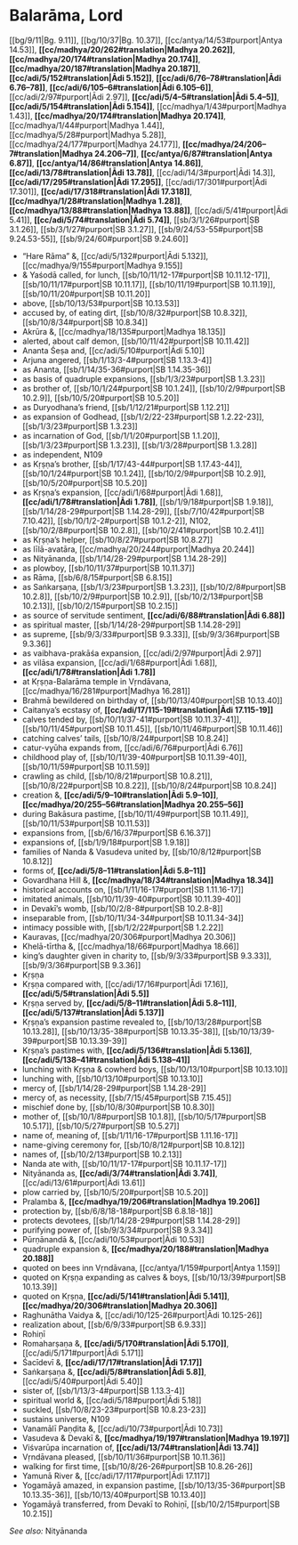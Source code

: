 # Balarāma, Lord

[[bg/9/11|Bg. 9.11]], [[bg/10/37|Bg. 10.37]], [[cc/antya/14/53#purport|Antya 14.53]], **[[cc/madhya/20/262#translation|Madhya 20.262]]**, **[[cc/madhya/20/174#translation|Madhya 20.174]]**, **[[cc/madhya/20/187#translation|Madhya 20.187]]**, **[[cc/adi/5/152#translation|Ādi 5.152]]**, **[[cc/adi/6/76–78#translation|Ādi 6.76–78]]**, **[[cc/adi/6/105–6#translation|Ādi 6.105–6]]**, [[cc/adi/2/97#purport|Ādi 2.97]], **[[cc/adi/5/4–5#translation|Ādi 5.4–5]]**, **[[cc/adi/5/154#translation|Ādi 5.154]]**, [[cc/madhya/1/43#purport|Madhya 1.43]], **[[cc/madhya/20/174#translation|Madhya 20.174]]**, [[cc/madhya/1/44#purport|Madhya 1.44]], [[cc/madhya/5/28#purport|Madhya 5.28]], [[cc/madhya/24/177#purport|Madhya 24.177]], **[[cc/madhya/24/206–7#translation|Madhya 24.206–7]]**, **[[cc/antya/6/87#translation|Antya 6.87]]**, **[[cc/antya/14/86#translation|Antya 14.86]]**, **[[cc/adi/13/78#translation|Ādi 13.78]]**, [[cc/adi/14/3#purport|Ādi 14.3]], **[[cc/adi/17/295#translation|Ādi 17.295]]**, [[cc/adi/17/301#purport|Ādi 17.301]], **[[cc/adi/17/318#translation|Ādi 17.318]]**, **[[cc/madhya/1/28#translation|Madhya 1.28]]**, **[[cc/madhya/13/88#translation|Madhya 13.88]]**, [[cc/adi/5/41#purport|Ādi 5.41]], **[[cc/adi/5/74#translation|Ādi 5.74]]**, [[sb/3/1/26#purport|SB 3.1.26]], [[sb/3/1/27#purport|SB 3.1.27]], [[sb/9/24/53-55#purport|SB 9.24.53-55]], [[sb/9/24/60#purport|SB 9.24.60]]

* “Hare Rāma” &, [[cc/adi/5/132#purport|Ādi 5.132]], [[cc/madhya/9/155#purport|Madhya 9.155]]
* & Yaśodā called, for lunch, [[sb/10/11/12-17#purport|SB 10.11.12-17]], [[sb/10/11/17#purport|SB 10.11.17]], [[sb/10/11/19#purport|SB 10.11.19]], [[sb/10/11/20#purport|SB 10.11.20]]
* above, [[sb/10/13/53#purport|SB 10.13.53]]
* accused by, of eating dirt, [[sb/10/8/32#purport|SB 10.8.32]], [[sb/10/8/34#purport|SB 10.8.34]]
* Akrūra &, [[cc/madhya/18/135#purport|Madhya 18.135]]
* alerted, about calf demon, [[sb/10/11/42#purport|SB 10.11.42]]
* Ananta Śeṣa and, [[cc/adi/5/10#purport|Ādi 5.10]]
* Arjuna angered, [[sb/1/13/3-4#purport|SB 1.13.3-4]]
* as Ananta, [[sb/1/14/35-36#purport|SB 1.14.35-36]]
* as basis of quadruple expansions, [[sb/1/3/23#purport|SB 1.3.23]]
* as brother of, [[sb/10/1/24#purport|SB 10.1.24]], [[sb/10/2/9#purport|SB 10.2.9]], [[sb/10/5/20#purport|SB 10.5.20]]
* as Duryodhana’s friend, [[sb/1/12/21#purport|SB 1.12.21]]
* as expansion of Godhead, [[sb/1/2/22-23#purport|SB 1.2.22-23]], [[sb/1/3/23#purport|SB 1.3.23]]
* as incarnation of God, [[sb/1/1/20#purport|SB 1.1.20]], [[sb/1/3/23#purport|SB 1.3.23]], [[sb/1/3/28#purport|SB 1.3.28]]
* as independent, N109
* as Kṛṣṇa’s brother, [[sb/1/17/43-44#purport|SB 1.17.43-44]], [[sb/10/1/24#purport|SB 10.1.24]], [[sb/10/2/9#purport|SB 10.2.9]], [[sb/10/5/20#purport|SB 10.5.20]]
* as Kṛṣṇa’s expansion, [[cc/adi/1/68#purport|Ādi 1.68]], **[[cc/adi/1/78#translation|Ādi 1.78]]**, [[sb/1/9/18#purport|SB 1.9.18]], [[sb/1/14/28-29#purport|SB 1.14.28-29]], [[sb/7/10/42#purport|SB 7.10.42]], [[sb/10/1/2-2#purport|SB 10.1.2-2]], N102, [[sb/10/2/8#purport|SB 10.2.8]], [[sb/10/2/41#purport|SB 10.2.41]]
* as Kṛṣṇa’s helper, [[sb/10/8/27#purport|SB 10.8.27]]
* as līlā-avatāra, [[cc/madhya/20/244#purport|Madhya 20.244]]
* as Nityānanda, [[sb/1/14/28-29#purport|SB 1.14.28-29]]
* as plowboy, [[sb/10/11/37#purport|SB 10.11.37]]
* as Rāma, [[sb/6/8/15#purport|SB 6.8.15]]
* as Saṅkarṣaṇa, [[sb/1/3/23#purport|SB 1.3.23]], [[sb/10/2/8#purport|SB 10.2.8]], [[sb/10/2/9#purport|SB 10.2.9]], [[sb/10/2/13#purport|SB 10.2.13]], [[sb/10/2/15#purport|SB 10.2.15]]
* as source of servitude sentiment, **[[cc/adi/6/88#translation|Ādi 6.88]]**
* as spiritual master, [[sb/1/14/28-29#purport|SB 1.14.28-29]]
* as supreme, [[sb/9/3/33#purport|SB 9.3.33]], [[sb/9/3/36#purport|SB 9.3.36]]
* as vaibhava-prakāśa expansion, [[cc/adi/2/97#purport|Ādi 2.97]]
* as vilāsa expansion, [[cc/adi/1/68#purport|Ādi 1.68]], **[[cc/adi/1/78#translation|Ādi 1.78]]**
* at Kṛṣṇa-Balarāma temple in Vṛndāvana, [[cc/madhya/16/281#purport|Madhya 16.281]]
* Brahmā bewildered on birthday of, [[sb/10/13/40#purport|SB 10.13.40]]
* Caitanya’s ecstasy of, **[[cc/adi/17/115-19#translation|Ādi 17.115-19]]**
* calves tended by, [[sb/10/11/37-41#purport|SB 10.11.37-41]], [[sb/10/11/45#purport|SB 10.11.45]], [[sb/10/11/46#purport|SB 10.11.46]]
* catching calves’ tails, [[sb/10/8/24#purport|SB 10.8.24]]
* catur-vyūha expands from, [[cc/adi/6/76#purport|Ādi 6.76]]
* childhood play of, [[sb/10/11/39-40#purport|SB 10.11.39-40]], [[sb/10/11/59#purport|SB 10.11.59]]
* crawling as child, [[sb/10/8/21#purport|SB 10.8.21]], [[sb/10/8/22#purport|SB 10.8.22]], [[sb/10/8/24#purport|SB 10.8.24]]
* creation &, **[[cc/adi/5/9–10#translation|Ādi 5.9–10]]**, **[[cc/madhya/20/255–56#translation|Madhya 20.255–56]]**
* during Bakāsura pastime, [[sb/10/11/49#purport|SB 10.11.49]], [[sb/10/11/53#purport|SB 10.11.53]]
* expansions from, [[sb/6/16/37#purport|SB 6.16.37]]
* expansions of, [[sb/1/9/18#purport|SB 1.9.18]]
* families of Nanda & Vasudeva united by, [[sb/10/8/12#purport|SB 10.8.12]]
* forms of, **[[cc/adi/5/8–11#translation|Ādi 5.8–11]]**
* Govardhana Hill &, **[[cc/madhya/18/34#translation|Madhya 18.34]]**
* historical accounts on, [[sb/1/11/16-17#purport|SB 1.11.16-17]]
* imitated animals, [[sb/10/11/39-40#purport|SB 10.11.39-40]]
* in Devakī’s womb, [[sb/10/2/8-8#purport|SB 10.2.8-8]]
* inseparable from, [[sb/10/11/34-34#purport|SB 10.11.34-34]]
* intimacy possible with, [[sb/1/2/22#purport|SB 1.2.22]]
* Kauravas, [[cc/madhya/20/306#purport|Madhya 20.306]]
* Khelā-tīrtha &, [[cc/madhya/18/66#purport|Madhya 18.66]]
* king’s daughter given in charity to, [[sb/9/3/33#purport|SB 9.3.33]], [[sb/9/3/36#purport|SB 9.3.36]]
* Kṛṣṇa
* Kṛṣṇa compared with, [[cc/adi/17/16#purport|Ādi 17.16]], **[[cc/adi/5/5#translation|Ādi 5.5]]**
* Kṛṣṇa served by, **[[cc/adi/5/8–11#translation|Ādi 5.8–11]]**, **[[cc/adi/5/137#translation|Ādi 5.137]]**
* Kṛṣṇa’s expansion pastime revealed to, [[sb/10/13/28#purport|SB 10.13.28]], [[sb/10/13/35-38#purport|SB 10.13.35-38]], [[sb/10/13/39-39#purport|SB 10.13.39-39]]
* Kṛṣṇa’s pastimes with, **[[cc/adi/5/136#translation|Ādi 5.136]]**, **[[cc/adi/5/138–41#translation|Ādi 5.138–41]]**
* lunching with Kṛṣṇa & cowherd boys, [[sb/10/13/10#purport|SB 10.13.10]]
* lunching with, [[sb/10/13/10#purport|SB 10.13.10]]
* mercy of, [[sb/1/14/28-29#purport|SB 1.14.28-29]]
* mercy of, as necessity, [[sb/7/15/45#purport|SB 7.15.45]]
* mischief done by, [[sb/10/8/30#purport|SB 10.8.30]]
* mother of, [[sb/10/1/8#purport|SB 10.1.8]], [[sb/10/5/17#purport|SB 10.5.17]], [[sb/10/5/27#purport|SB 10.5.27]]
* name of, meaning of, [[sb/1/11/16-17#purport|SB 1.11.16-17]]
* name-giving ceremony for, [[sb/10/8/12#purport|SB 10.8.12]]
* names of, [[sb/10/2/13#purport|SB 10.2.13]]
* Nanda ate with, [[sb/10/11/17-17#purport|SB 10.11.17-17]]
* Nityānanda as, **[[cc/adi/3/74#translation|Ādi 3.74]]**, [[cc/adi/13/61#purport|Ādi 13.61]]
* plow carried by, [[sb/10/5/20#purport|SB 10.5.20]]
* Pralamba &, **[[cc/madhya/19/206#translation|Madhya 19.206]]**
* protection by, [[sb/6/8/18-18#purport|SB 6.8.18-18]]
* protects devotees, [[sb/1/14/28-29#purport|SB 1.14.28-29]]
* purifying power of, [[sb/9/3/34#purport|SB 9.3.34]]
* Pūrṇānandā &, [[cc/adi/10/53#purport|Ādi 10.53]]
* quadruple expansion &, **[[cc/madhya/20/188#translation|Madhya 20.188]]**
* quoted on bees inn Vṛndāvana, [[cc/antya/1/159#purport|Antya 1.159]]
* quoted on Kṛṣṇa expanding as calves & boys, [[sb/10/13/39#purport|SB 10.13.39]]
* quoted on Kṛṣṇa, **[[cc/adi/5/141#translation|Ādi 5.141]]**, **[[cc/madhya/20/306#translation|Madhya 20.306]]**
* Raghunātha Vaidya &, [[cc/adi/10/125-26#purport|Ādi 10.125-26]]
* realization about, [[sb/6/9/33#purport|SB 6.9.33]]
* Rohiṇī
* Romaharṣaṇa &, **[[cc/adi/5/170#translation|Ādi 5.170]]**, [[cc/adi/5/171#purport|Ādi 5.171]]
* Śacīdevī &, **[[cc/adi/17/17#translation|Ādi 17.17]]**
* Saṅkarṣaṇa &, **[[cc/adi/5/8#translation|Ādi 5.8]]**, [[cc/adi/5/40#purport|Ādi 5.40]]
* sister of, [[sb/1/13/3-4#purport|SB 1.13.3-4]]
* spiritual world &, [[cc/adi/5/18#purport|Ādi 5.18]]
* suckled, [[sb/10/8/23-23#purport|SB 10.8.23-23]]
* sustains universe, N109
* Vanamālī Paṇḍita &, [[cc/adi/10/73#purport|Ādi 10.73]]
* Vasudeva & Devakī &, **[[cc/madhya/19/197#translation|Madhya 19.197]]**
* Viśvarūpa incarnation of, **[[cc/adi/13/74#translation|Ādi 13.74]]**
* Vṛndāvana pleased, [[sb/10/11/36#purport|SB 10.11.36]]
* walking for first time, [[sb/10/8/26-26#purport|SB 10.8.26-26]]
* Yamunā River &, [[cc/adi/17/117#purport|Ādi 17.117]]
* Yogamāyā amazed, in expansion pastime, [[sb/10/13/35-36#purport|SB 10.13.35-36]], [[sb/10/13/40#purport|SB 10.13.40]]
* Yogamāyā transferred, from Devakī to Rohiṇī, [[sb/10/2/15#purport|SB 10.2.15]]

*See also:* Nityānanda
